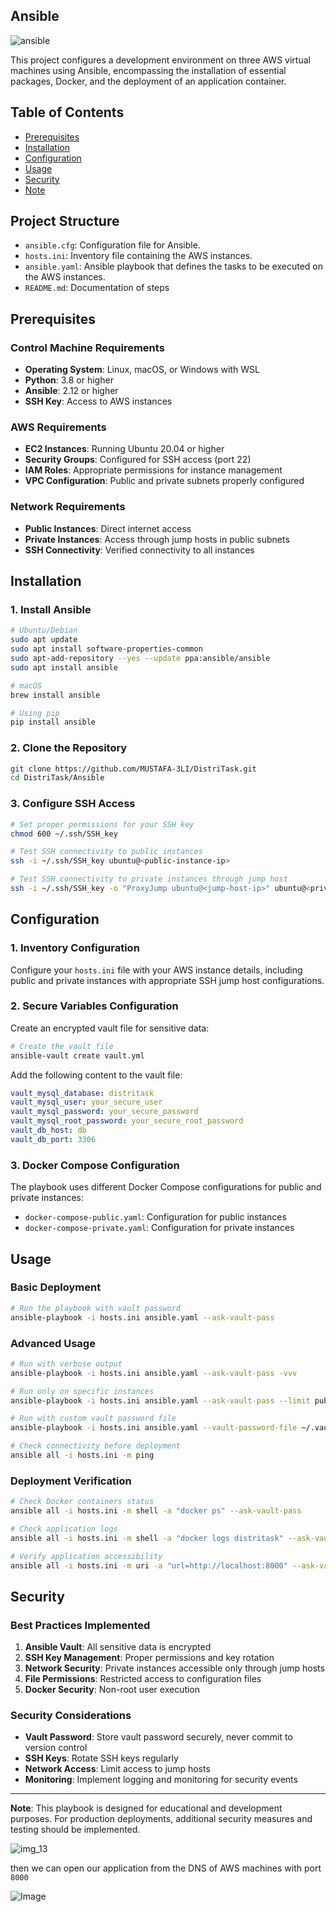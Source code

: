 ## Ansible

![ansible](https://github.com/user-attachments/assets/e266c548-f6e0-4313-bd1d-acab5f916ca8)

This project configures a development environment on three AWS virtual machines using Ansible, encompassing the installation of essential packages, Docker, and the deployment of an application container.

## Table of Contents

- [Prerequisites](#prerequisites)
- [Installation](#installation)
- [Configuration](#configuration)
- [Usage](#usage)
- [Security](#security)
- [Note](#note)

## Project Structure

- `ansible.cfg`: Configuration file for Ansible.
- `hosts.ini`: Inventory file containing the AWS instances.
- `ansible.yaml`: Ansible playbook that defines the tasks to be executed on the AWS instances.
- `README.md`: Documentation of steps

## Prerequisites

### Control Machine Requirements

- **Operating System**: Linux, macOS, or Windows with WSL
- **Python**: 3.8 or higher
- **Ansible**: 2.12 or higher
- **SSH Key**: Access to AWS instances

### AWS Requirements

- **EC2 Instances**: Running Ubuntu 20.04 or higher
- **Security Groups**: Configured for SSH access (port 22)
- **IAM Roles**: Appropriate permissions for instance management
- **VPC Configuration**: Public and private subnets properly configured

### Network Requirements

- **Public Instances**: Direct internet access
- **Private Instances**: Access through jump hosts in public subnets
- **SSH Connectivity**: Verified connectivity to all instances

## Installation

### 1. Install Ansible

```bash
# Ubuntu/Debian
sudo apt update
sudo apt install software-properties-common
sudo apt-add-repository --yes --update ppa:ansible/ansible
sudo apt install ansible

# macOS
brew install ansible

# Using pip
pip install ansible
```

### 2. Clone the Repository

```bash
git clone https://github.com/MUSTAFA-3LI/DistriTask.git
cd DistriTask/Ansible
```

### 3. Configure SSH Access

```bash
# Set proper permissions for your SSH key
chmod 600 ~/.ssh/SSH_key

# Test SSH connectivity to public instances
ssh -i ~/.ssh/SSH_key ubuntu@<public-instance-ip>

# Test SSH connectivity to private instances through jump host
ssh -i ~/.ssh/SSH_key -o "ProxyJump ubuntu@<jump-host-ip>" ubuntu@<private-instance-ip>
```

## Configuration

### 1. Inventory Configuration

Configure your `hosts.ini` file with your AWS instance details, including public and private instances with appropriate SSH jump host configurations.

### 2. Secure Variables Configuration

Create an encrypted vault file for sensitive data:

```bash
# Create the vault file
ansible-vault create vault.yml
```

Add the following content to the vault file:

```yaml
vault_mysql_database: distritask
vault_mysql_user: your_secure_user
vault_mysql_password: your_secure_password
vault_mysql_root_password: your_secure_root_password
vault_db_host: db
vault_db_port: 3306
```

### 3. Docker Compose Configuration

The playbook uses different Docker Compose configurations for public and private instances:

- `docker-compose-public.yaml`: Configuration for public instances
- `docker-compose-private.yaml`: Configuration for private instances

## Usage

### Basic Deployment

```bash
# Run the playbook with vault password
ansible-playbook -i hosts.ini ansible.yaml --ask-vault-pass
```

### Advanced Usage

```bash
# Run with verbose output
ansible-playbook -i hosts.ini ansible.yaml --ask-vault-pass -vvv

# Run only on specific instances
ansible-playbook -i hosts.ini ansible.yaml --ask-vault-pass --limit public_instance_1_az1

# Run with custom vault password file
ansible-playbook -i hosts.ini ansible.yaml --vault-password-file ~/.vault_pass

# Check connectivity before deployment
ansible all -i hosts.ini -m ping
```

### Deployment Verification

```bash
# Check Docker containers status
ansible all -i hosts.ini -m shell -a "docker ps" --ask-vault-pass

# Check application logs
ansible all -i hosts.ini -m shell -a "docker logs distritask" --ask-vault-pass

# Verify application accessibility
ansible all -i hosts.ini -m uri -a "url=http://localhost:8000" --ask-vault-pass
```

## Security

### Best Practices Implemented

1. **Ansible Vault**: All sensitive data is encrypted
2. **SSH Key Management**: Proper permissions and key rotation
3. **Network Security**: Private instances accessible only through jump hosts
4. **File Permissions**: Restricted access to configuration files
5. **Docker Security**: Non-root user execution

### Security Considerations

- **Vault Password**: Store vault password securely, never commit to version control
- **SSH Keys**: Rotate SSH keys regularly
- **Network Access**: Limit access to jump hosts
- **Monitoring**: Implement logging and monitoring for security events

---

**Note**: This playbook is designed for educational and development purposes. For production deployments, additional security measures and testing should be implemented.

![img_13](https://github.com/user-attachments/assets/40d6b0e0-ad21-4c30-9aa6-c322b1010ad5)

then we can open our application from the DNS of AWS machines with port `8000`

![Image](https://github.com/user-attachments/assets/45bbb731-3854-478b-a536-d30b8b5e64a5)
